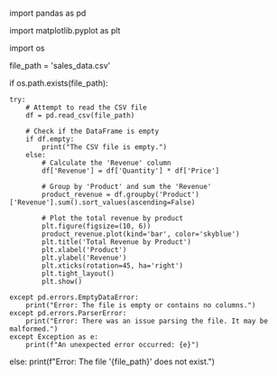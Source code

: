 import pandas as pd

import matplotlib.pyplot as plt

import os

file_path = 'sales_data.csv'

if os.path.exists(file_path):

    try:
        # Attempt to read the CSV file
        df = pd.read_csv(file_path)

        # Check if the DataFrame is empty
        if df.empty:
            print("The CSV file is empty.")
        else:
            # Calculate the 'Revenue' column
            df['Revenue'] = df['Quantity'] * df['Price']

            # Group by 'Product' and sum the 'Revenue'
            product_revenue = df.groupby('Product')['Revenue'].sum().sort_values(ascending=False)

            # Plot the total revenue by product
            plt.figure(figsize=(10, 6))
            product_revenue.plot(kind='bar', color='skyblue')
            plt.title('Total Revenue by Product')
            plt.xlabel('Product')
            plt.ylabel('Revenue')
            plt.xticks(rotation=45, ha='right')
            plt.tight_layout()
            plt.show()

    except pd.errors.EmptyDataError:
        print("Error: The file is empty or contains no columns.")
    except pd.errors.ParserError:
        print("Error: There was an issue parsing the file. It may be malformed.")
    except Exception as e:
        print(f"An unexpected error occurred: {e}")
else:
    print(f"Error: The file '{file_path}' does not exist.")
